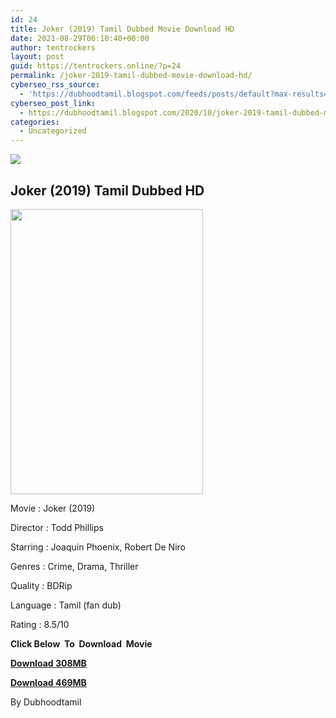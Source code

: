 ```yaml
---
id: 24
title: Joker (2019) Tamil Dubbed Movie Download HD
date: 2021-08-29T06:10:40+00:00
author: tentrockers
layout: post
guid: https://tentrockers.online/?p=24
permalink: /joker-2019-tamil-dubbed-movie-download-hd/
cyberseo_rss_source:
  - 'https://dubhoodtamil.blogspot.com/feeds/posts/default?max-results=150&start-index=1'
cyberseo_post_link:
  - https://dubhoodtamil.blogspot.com/2020/10/joker-2019-tamil-dubbed-movie-download.html
categories:
  - Uncategorized
---
```

<div class="media_block">
  <img src="https://1.bp.blogspot.com/-mEMJQHnyPLA/X5EUPwh6scI/AAAAAAAAC0g/dAJKamTEq1Q4_RrMNJ3hpxlqnr0m4sy4ACNcBGAsYHQ/s72-w308-h456-c/MV5BNGVjNWI4ZGUtNzE0MS00YTJmLWE0ZDctN2ZiYTk2YmI3NTYyXkEyXkFqcGdeQXVyMTkxNjUyNQ%2540%2540._V1_.jpg" class="media_thumbnail" />
</div>

## Joker (2019) Tamil Dubbed HD

<div class="separator">
  <a href="https://1.bp.blogspot.com/-mEMJQHnyPLA/X5EUPwh6scI/AAAAAAAAC0g/dAJKamTEq1Q4_RrMNJ3hpxlqnr0m4sy4ACNcBGAsYHQ/s2048/MV5BNGVjNWI4ZGUtNzE0MS00YTJmLWE0ZDctN2ZiYTk2YmI3NTYyXkEyXkFqcGdeQXVyMTkxNjUyNQ%2540%2540._V1_.jpg" imageanchor="1"><img loading="lazy" border="0" data-original-height="2048" data-original-width="1382" height="456" src="https://1.bp.blogspot.com/-mEMJQHnyPLA/X5EUPwh6scI/AAAAAAAAC0g/dAJKamTEq1Q4_RrMNJ3hpxlqnr0m4sy4ACNcBGAsYHQ/w308-h456/MV5BNGVjNWI4ZGUtNzE0MS00YTJmLWE0ZDctN2ZiYTk2YmI3NTYyXkEyXkFqcGdeQXVyMTkxNjUyNQ%2540%2540._V1_.jpg" width="308" /></a>
</div>

Movie	<span></span>:	<span></span>Joker (2019)&nbsp;

Director	<span></span>:	<span></span>Todd Phillips&nbsp;

Starring	<span></span>:	<span></span>Joaquin Phoenix, Robert De Niro&nbsp;

Genres	<span></span>:	<span></span>Crime, Drama, Thriller&nbsp;

Quality	<span></span>:	<span></span>BDRip&nbsp;

Language :	<span></span>Tamil (fan dub)

Rating	<span></span>:	<span></span>8.5/10

<span><b>Click Below&nbsp; To&nbsp; Download&nbsp; Movie</b></span>

<span><b><a href="https://oncehelp.com/jocker-1" target="_blank" rel="noopener">Download 308MB</a></b></span>

<span><b><a href="https://oncehelp.com/jocker-2" target="_blank" rel="noopener">Download 469MB</a></b></span>

By Dubhoodtamil